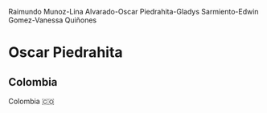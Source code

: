 Raimundo Munoz-Lina Alvarado-Oscar Piedrahita-Gladys Sarmiento-Edwin Gomez-Vanessa Quiñones

# **Oscar Piedrahita**

## Colombia

Colombia :colombia:
 

